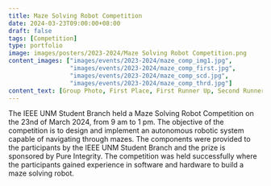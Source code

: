```yaml
---
title: Maze Solving Robot Competition
date: 2024-03-23T09:00:00+08:00
draft: false
tags: [Competition]
type: portfolio
image: images/posters/2023-2024/Maze Solving Robot Competition.png
content_images: ["images/events/2023-2024/maze_comp_img1.jpg",
                 "images/events/2023-2024/maze_comp_first.jpg",
                 "images/events/2023-2024/maze_comp_scd.jpg",
                 "images/events/2023-2024/maze_comp_thrd.jpg"]
content_text: [Group Photo, First Place, First Runner Up, Second Runner Up]
---
```


The IEEE UNM Student Branch held a Maze Solving Robot Competition on the 23nd of March 2024, from 9 am to 1 pm. The objective of the competition is to design and implement an autonomous robotic system capable of navigating through mazes. The components were provided to the participants by the IEEE UNM Student Branch and the prize is sponsored by Pure Integrity. The competition was held successfully where the participants gained experience in software and hardware to build a maze solving robot. 